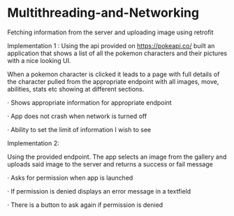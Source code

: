 # Multithreading-and-Networking
Fetching information from the server and uploading image using retrofit

Implementation 1 : Using the api provided on https://pokeapi.co/ built an application that shows a list of all the pokemon characters and their pictures with a nice looking UI.

When a pokemon character is clicked it leads to a page with full details of the character pulled from the appropriate endpoint with all images, move, 
abilities, stats etc showing at different sections.

· Shows appropriate information for appropriate endpoint

· App does not crash when network is turned off

· Ability to set the limit of information I wish to see

Implementation 2:

Using the provided endpoint. The app selects an image from the gallery and uploads said image to the server and returns a success or fail message

· Asks for permission when app is launched

· If permission is denied displays an error message in a textfield

· There is a button to ask again if permission is denied
